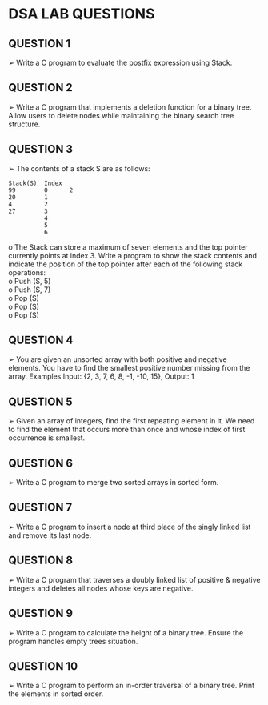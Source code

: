 # DSA LAB QUESTIONS

## QUESTION 1

➢ Write a C program to evaluate the postfix expression using Stack. 

## QUESTION 2

➢ Write a C program that implements a deletion function for a binary tree. Allow users to delete nodes while maintaining the binary search tree structure. 

## QUESTION 3

➢ The contents of a stack S are as follows: 

```
Stack(S)  Index 
99        0      2 
20        1
4         2
27        3
          4
          5
          6
```
            
o The Stack can store a maximum of seven elements and the top pointer currently 
points at index 3. Write a program to show the stack contents and indicate the position 
of the top pointer after each of the following stack operations:   
o Push (S, 5)    
o Push (S, 7)    
o Pop (S)    
o Pop (S)    
o Pop (S) 

## QUESTION 4

➢ You are given an unsorted array with both positive and negative elements. You have to find 
the smallest positive number missing from the array. Examples Input: {2, 3, 7, 6, 8, -1, -10, 
15}, Output: 1  

## QUESTION 5

➢ Given an array of integers, find the first repeating element in it. We need to find the element 
that occurs more than once and whose index of first occurrence is smallest. 

## QUESTION 6

➢ Write a C program to merge two sorted arrays in sorted form. 

## QUESTION 7
➢ Write a C program to insert a node at third place of the singly linked list and remove its last 
node. 

## QUESTION 8

➢ Write a C program that traverses a doubly linked list of positive & negative integers and 
deletes all nodes whose keys are negative. 

## QUESTION 9

➢ Write a C program to calculate the height of a binary tree. Ensure the program handles empty 
trees situation.

## QUESTION 10
➢ Write a C program to perform an in-order traversal of a binary tree. Print the elements in 
sorted order.
